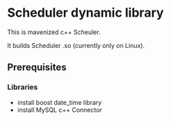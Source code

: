 Scheduler dynamic library
===========

This is mavenized c++ Scheuler.

It builds Scheduler .so (currently only on Linux).

Prerequisites
-------------------
### Libraries
* install boost date_time library
* install MySQL c++ Connector

 
 
